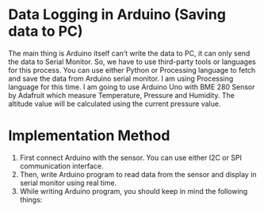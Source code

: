 # Data Logging in Arduino (Saving data to PC)

The main thing is Arduino itself can’t write the data to PC, it can only send the data to Serial Monitor. So, we have to use third-party tools or languages for this process. You can use either Python or Processing language to fetch and save the data from Arduino serial monitor. I am using Processing language for this time. I am going to use Arduino Uno with BME 280 Sensor by Adafruit which measure Temperature, Pressure and Humidity. The altitude value will be calculated using the current pressure value.


# Implementation Method

1. First connect Arduino with the sensor. You can use either I2C or SPI communication interface.
2. Then, write Arduino program to read data from the sensor and display in serial monitor using real time.
3. While writing Arduino program, you should keep in mind the following things:



        
        
